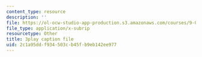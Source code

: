 ```yaml
---
content_type: resource
description: ''
file: https://ol-ocw-studio-app-production.s3.amazonaws.com/courses/9-00sc-introduction-to-psychology-fall-2011/2c1a95ddf934503cb45fb9eb142ee977_76O3rulk844.vtt
file_type: application/x-subrip
resourcetype: Other
title: 3play caption file
uid: 2c1a95dd-f934-503c-b45f-b9eb142ee977
---
```

